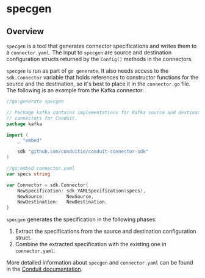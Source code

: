 # specgen

## Overview

`specgen` is a tool that generates connector specifications and writes them to a
`connector.yaml`. The input to `specgen` are source and destination
configuration structs returned by the `Config()` methods in the connectors.

`specgen` is run as part of `go generate`. It also needs access to the
`sdk.Connector` variable that holds references to constructor functions for the
source and the destination, so it's best to place it in the `connector.go` file.
The following is an example from the Kafka connector:

```go
//go:generate specgen

// Package kafka contains implementations for Kafka source and destination
// connectors for Conduit.
package kafka

import (
	_ "embed"

	sdk "github.com/conduitio/conduit-connector-sdk"
)

//go:embed connector.yaml
var specs string

var Connector = sdk.Connector{
	NewSpecification: sdk.YAMLSpecification(specs),
	NewSource:        NewSource,
	NewDestination:   NewDestination,
}
```

`specgen` generates the specification in the following phases:

1. Extract the specifications from the source and destination configuration
   struct.
2. Combine the extracted specification with the existing one in `connector.yaml`.

More detailed information about `specgen` and `connector.yaml` can be found in
the [Conduit documentation](https://conduit.io/docs/developing/connectors/connector-specification).
